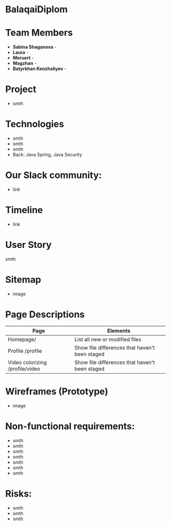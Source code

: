 # BalaqaiDiplom

# Team Members
* **Sabina Shaganova** -
* **Laura** -
* **Meruert** -
* **Magzhan** -
* **Batyrkhan Kenzhaliyev** -

# Project
* smth

# Technologies
* smth
* smth
* smth
* Back: Java Spring, Java Security

# Our Slack community:
* link

# Timeline
* link

# User Story
  smth
  
# Sitemap
* image

# Page Descriptions
| Page | Elements |
| --- | --- |
| Homepage/ | List all new or modified files |
| Profile /profile | Show file differences that haven't been staged |
| Video colorizing /profile/video | Show file differences that haven't been staged |

# Wireframes (Prototype)
* image

# Non-functional requirements:
* smth
* smth
* smth
* smth
* smth
* smth
* smth

# Risks:
* smth
* smth
* smth
